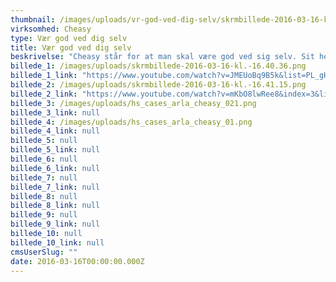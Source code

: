 ```yaml
---
thumbnail: /images/uploads/vr-god-ved-dig-selv/skrmbillede-2016-03-16-kl.-15.54.30.png
virksomhed: Cheasy
type: Vær god ved dig selv
title: Vær god ved dig selv
beskrivelse: "Cheasy står for at man skal være god ved sig selv. Sit hele selv. Naturligvis skal man spise sundt, træne sine mavemuskler, og cykle så meget som muligt. Og heldigvis passer Cheasy ind i en sund livsstil.\nMen man skal også huske at være go’ ved den del af sig selv, som skriger på det, der smager lidt syndigt. Den del, der mener, at kalorier bare er små skabninger, der bor inde i ens skab, og syr ens tøj lidt strammere om natten. Eller den del, der siger at is er fundamentet i madpyramiden. Cheasy har lavt fedtindhold og ingen tilsat sukker, men smager til gengæld af #CheatDay. Så heldigvis er der hjælp at hente, når du skal være god ved dig selv. \n\n"
billede_1: /images/uploads/skrmbillede-2016-03-16-kl.-16.40.36.png
billede_1_link: "https://www.youtube.com/watch?v=JMEUoBq9B5k&list=PL_gHF9vtwkV6npRpeipHaFwcFgOlJ_yFs&index=4"
billede_2: /images/uploads/skrmbillede-2016-03-16-kl.-16.41.15.png
billede_2_link: "https://www.youtube.com/watch?v=mKbO8lwRee8&index=3&list=PL_gHF9vtwkV6npRpeipHaFwcFgOlJ_yFs"
billede_3: /images/uploads/hs_cases_arla_cheasy_021.png
billede_3_link: null
billede_4: /images/uploads/hs_cases_arla_cheasy_01.png
billede_4_link: null
billede_5: null
billede_5_link: null
billede_6: null
billede_6_link: null
billede_7: null
billede_7_link: null
billede_8: null
billede_8_link: null
billede_9: null
billede_9_link: null
billede_10: null
billede_10_link: null
cmsUserSlug: ""
date: 2016-03-16T00:00:00.000Z
---
```


